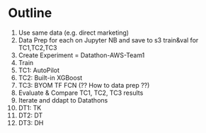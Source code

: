 
# Outline

1. Use same data (e.g. direct marketing)
2. Data Prep for each on Jupyter NB and save to s3 train&val for TC1,TC2,TC3
3. Create Experiment = Datathon-AWS-Team1
4. Train
5.   TC1: AutoPilot
6.   TC2: Built-in XGBoost
7.   TC3: BYOM TF FCN (?? How to data prep ??)
8. Evaluate & Compare TC1, TC2, TC3 results
9. Iterate and ddapt to Datathons
10.   DT1: TK
11.   DT2: DT
12.   DT3: DH


